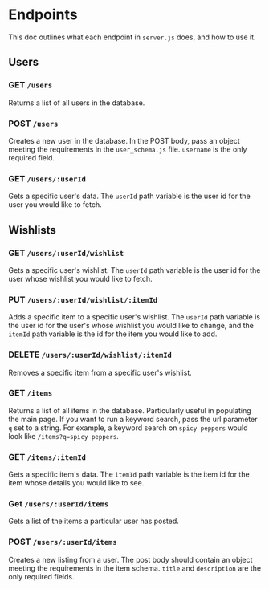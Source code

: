 # Endpoints

This doc outlines what each endpoint in `server.js` does, and how to use it.

## Users

### GET `/users`

Returns a list of all users in the database.

### POST `/users`

Creates a new user in the database. In the POST body, pass an object meeting the requirements in the `user_schema.js` file. `username` is the only required field.

### GET `/users/:userId`

Gets a specific user's data. The `userId` path variable is the user id for the user you would like to fetch.

## Wishlists

### GET `/users/:userId/wishlist`

Gets a specific user's wishlist. The `userId` path variable is the user id for the user whose wishlist you would like to fetch.

### PUT `/users/:userId/wishlist/:itemId`

Adds a specific item to a specific user's wishlist. The `userId` path variable is the user id for the user's whose wishlist you would like to change, and the `itemId` path variable is the id for the item you would like to add.

### DELETE `/users/:userId/wishlist/:itemId`

Removes a specific item from a specific user's wishlist.

### GET `/items`

Returns a list of all items in the database. Particularly useful in populating the main page. If you want to run a keyword search, pass the url parameter `q` set to a string. For example, a keyword search on `spicy peppers` would look like `/items?q=spicy peppers`.

### GET `/items/:itemId`

Gets a specific item's data. The `itemId` path variable is the item id for the item whose details you would like to see.

### Get `/users/:userId/items`

Gets a list of the items a particular user has posted.

### POST `/users/:userId/items`

Creates a new listing from a user. The post body should contain an object meeting the requirements in the item schema. `title` and `description` are the only required fields.
